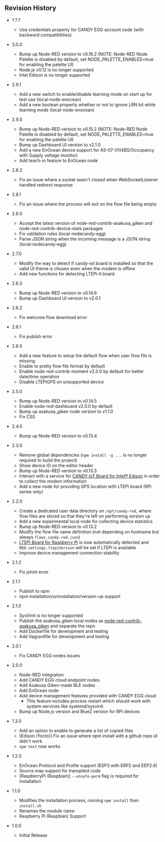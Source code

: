 ## Revision History
* ?.?.?
  - Use credentials property for CANDY EGG account node (with backward compatibilities)

* 3.0.0
  - Bump up Node-RED version to v0.16.2 (NOTE: Node-RED Node Palette is disabled by default, set NODE_PALETTE_ENABLED=true for enabling the palette UI)
  - Node.js v0.12 is no longer supported
  - Intel Edison is no longer supported

* 2.9.1
  - Add a new switch to enable/disable learning mode on start up for test use (local-node-enocean)
  - Add a new boolean property whether or not to ignore LRN bit while learning mode (local-node-enocean)

* 2.9.0
  - Bump up Node-RED version to v0.15.2 (NOTE: Node-RED Node Palette is disabled by default, set NODE_PALETTE_ENABLED=true for enabling the palette UI)
  - Bump up Dashboard UI version to v2.1.0
  - Add a new EnOcean device support for A5-07-01(4BS/Occupancy with Supply voltage monitor)
  - Add teach-in feature to EnOcean node

* 2.8.2
  - Fix an issue where a socket wasn't closed when WebSocketListener handled redirect response

* 2.8.1
  - Fix an issue where the process will exit on the flow file being empty

* 2.8.0
  - Accept the latest version of node-red-contrib-asakusa_giken and node-red-contrib-device-stats packages
  - Fix validation rules (local-nodecandy-egg)
  - Parse JSON string when the incoming message is a JSON string (local-nodecandy-egg)

* 2.7.0
  - Modify the way to detect if candy-iot board is installed so that the valid UI theme is chosen even when the modem is offline
  - Add new functions for detecting LTEPi-II board

* 2.6.3
  - Bump up Node-RED version to v0.14.6
  - Bump up Dashboard UI version to v2.0.1

* 2.6.2
  - Fix welcome flow download error

* 2.6.1
  - Fix publish error

* 2.6.0
  - Add a new feature to setup the default flow when user flow file is missing
  - Enable to pretty flow file format by default
  - Enable node-red-contrib-moment v2.0.0 by default for better date/time operation
  - Disable LTEPiGPS on unsupported device

* 2.5.0
  - Bump up Node-RED version to v0.14.5
  - Enable node-red-dashboard v2.0.0 by default
  - Bump up asakusa_giken node version to v1.1.0
  - Fix CSS

* 2.4.0
  - Bump up Node-RED version to v0.13.4

* 2.3.0
  - Remove global dependencies (`npm install -g ...` is no longer required to build the project)
  - Show device ID on the editor header
  - Bump up Node-RED version to v0.13.3
  - Interact with a service for [CANDY IoT Board for Intel® Edison](https://translate.googleusercontent.com/translate_c?act=url&depth=1&hl=en&ie=UTF8&prev=_t&rurl=translate.google.com&sl=ja&tl=en&u=https://github.com/Robotma-com/candy-iot-service&usg=ALkJrhgViBgwht0t9vgBvmuJNkJb_kjoJg) in order to collect the modem information
  - Add a new node for providing GPS location with LTEPi board (RPi series only)

* 2.2.0
  - Create a dedicated user data directory on `/opt/candy-red`, where flow files are stored so that they're left on performing version up
  - Add a new experimental local node for collecting device statistics
  - Bump up Node-RED version to v0.13.2
  - Modify the flow file name definition (not depending on hostname but always `flows_candy-red.json`)
  - [LTEPi Board for Raspberry Pi](https://translate.google.co.jp/translate?sl=auto&tl=en&js=y&prev=_t&hl=en&ie=UTF-8&u=http%3A%2F%2Flte4iot.com%2Fproducts%2Fltepi%2F&edit-text=&act=url) is now automatically detected and `RED.settings.ltepiVersion` will be set if LTEPi is available
  - Improve device management connection stability

* 2.1.2
  - Fix jshint error

* 2.1.1
  - Publish to npm
  - npm installation/uninstallation/version-up support

* 2.1.0
  - SysVinit is no longer supported
  - Publish the asakusa_giken local nodes as [node-red-contrib-asakusa_giken](https://github.com/Robotma-com/node-red-contrib-asakusa_giken) and separate the repo
  - Add Dockerfile for development and testing
  - Add Vagrantfile for development and testing

* 2.0.1
  - Fix CANDY EGG nodes issues

* 2.0.0
  - Node-RED integration
  - Add CANDY EGG cloud endpoint nodes
  - Add Asakusa Giken-made BLE nodes
  - Add EnOcean node
  - Add device management features provided with CANDY EGG cloud
     - This feature includes process restart which should work with system services like systemd/sysvinit
  - Bump up Node.js version and BlueZ version for RPi devices

* 1.3.0
  - Add an option to enable to generate a list of copied files
  - [Edison (Yocto)] Fix an issue where npm install with a github repo id didn't work
  - `npm test` now works

* 1.2.0
  - EnOcean Protocol and Profile support (ESP3 with ERP2 and EEP2.6)
  - Source map support for transpiled code
  - [RaspberryPi (Raspbian)] `--unsafe-perm` flag is required for installation

* 1.1.0
  - Modifies the installation process, running `npm install` then `install.sh`
  - Renames the module name
  - Raspberry Pi (Raspbian) Support

* 1.0.0
  - Initial Release
